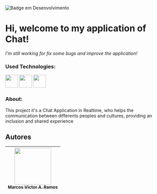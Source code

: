 ![Badge em Desenvolvimento](http://img.shields.io/static/v1?label=STATUS&message=EM%20DESENVOLVIMENTO&color=GREEN&style=for-the-badge)

<h1>Hi, welcome to my application of Chat!</h1>

<i>I'm still working for fix some bugs and improve the application!</i>

<h3>Used Technologies:</h3>
<div style="inline-block;">
<img src="https://cdn.jsdelivr.net/gh/devicons/devicon/icons/php/php-original.svg" width="40" height="40"/>
<img src="https://cdn.jsdelivr.net/gh/devicons/devicon/icons/javascript/javascript-original.svg" width="40" height="40"/>
<img src="https://cdn.jsdelivr.net/gh/devicons/devicon/icons/css3/css3-original.svg" width="40" height="40"/>
</div>

<h3>About:</h3>

<p>This project it's a Chat Application in Realtime, who helps the communication between differents peoples and cultures, providing an inclusion and shared experience </p>



## Autores

| [<img src="https://avatars.githubusercontent.com/marcovicar" width=115><br><sub>Marcos Victor A. Ramos</sub>](https://github.com/marcovicar)  |
| :---: | 
